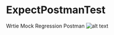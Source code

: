 # ExpectPostmanTest
Wrtie Mock Regression Postman
![alt text](https://github.com/missfair/ExpectPostmanTest/ExpectPostmanTest/exExpectPostman.PNG?raw=true)
